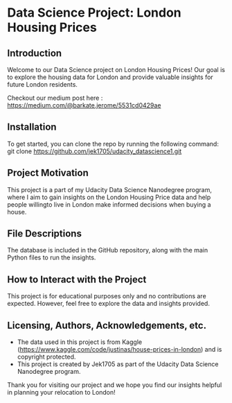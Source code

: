# Data Science Project: London Housing Prices

## Introduction

Welcome to our Data Science project on London Housing Prices! Our goal is to explore the housing data for London and provide valuable insights for future London residents.

Checkout our medium post here : https://medium.com/@barkate.jerome/5531cd0429ae

## Installation

To get started, you can clone the repo by running the following command:
git clone https://github.com/jek1705/udacity_datascience1.git

## Project Motivation

This project is a part of my Udacity Data Science Nanodegree program, where I aim to gain insights on the London Housing Price data and help people willingto live in London make informed decisions when buying a house.

## File Descriptions

The database is included in the GitHub repository, along with the main Python files to run the insights.

## How to Interact with the Project

This project is for educational purposes only and no contributions are expected. However, feel free to explore the data and insights provided.

## Licensing, Authors, Acknowledgements, etc.

- The data used in this project is from Kaggle (https://www.kaggle.com/code/justinas/house-prices-in-london) and is copyright protected.
- This project is created by Jek1705 as part of the Udacity Data Science Nanodegree program.

Thank you for visiting our project and we hope you find our insights helpful in planning your relocation to London!
